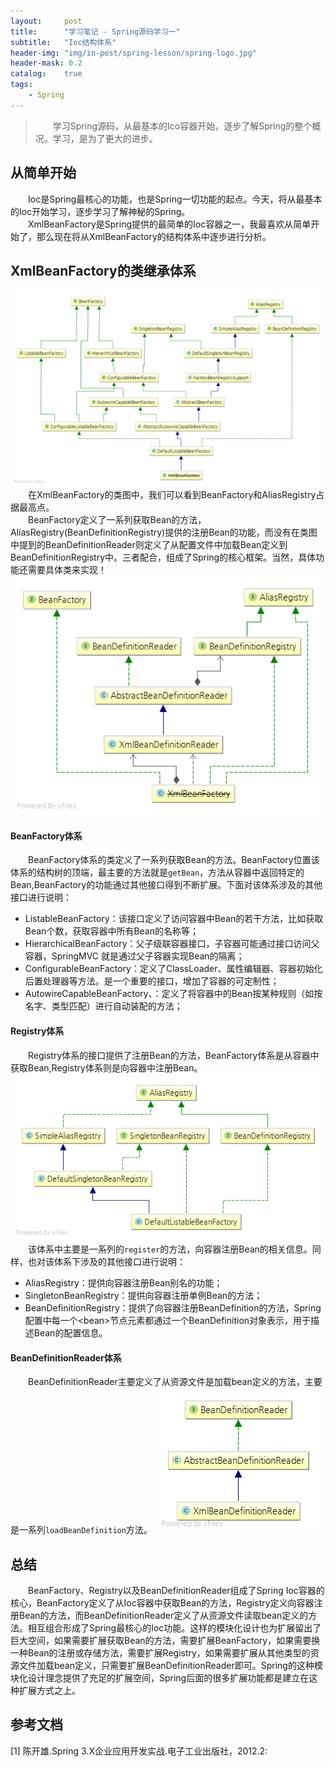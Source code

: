 ```yaml
---
layout:     post
title:      "学习笔记 - Spring源码学习一"
subtitle:   "Ioc结构体系"
header-img: "img/in-post/spring-lesson/spring-logo.jpg"
header-mask: 0.2
catalog:    true
tags:
    - Spring
---
```

> &#8195;&#8195;学习Spring源码，从最基本的Ico容器开始，逐步了解Spring的整个概况。学习，是为了更大的进步。

## 从简单开始
&#8195;&#8195;Ioc是Spring最核心的功能，也是Spring一切功能的起点。今天，将从最基本的Ioc开始学习，逐步学习了解神秘的Spring。  
&#8195;&#8195;XmlBeanFactory是Spring提供的最简单的Ioc容器之一，我最喜欢从简单开始了，那么现在将从XmlBeanFactory的结构体系中逐步进行分析。

## XmlBeanFactory的类继承体系
![Spring XmlBeanFactory类图](/img/in-post/spring-lesson/ioc/class-XmlBeanFactory.png)
&#8195;&#8195;在XmlBeanFactory的类图中，我们可以看到BeanFactory和AliasRegistry占据最高点。  
&#8195;&#8195;BeanFactory定义了一系列获取Bean的方法，AliasRegistry(BeanDefinitionRegistry)提供的注册Bean的功能，而没有在类图中提到的BeanDefinitionReader则定义了从配置文件中加载Bean定义到BeanDefinitionRegistry中。三者配合，组成了Spring的核心框架。当然，具体功能还需要具体类来实现！
![Spring XmlBeanFactory类图](/img/in-post/spring-lesson/ioc/class-XmlBeanFactory-2.png)
#### BeanFactory体系
&#8195;&#8195;BeanFactory体系的类定义了一系列获取Bean的方法。BeanFactory位置该体系的结构树的顶端，最主要的方法就是`getBean`，方法从容器中返回特定的Bean,BeanFactory的功能通过其他接口得到不断扩展。下面对该体系涉及的其他接口进行说明：
- ListableBeanFactory：该接口定义了访问容器中Bean的若干方法，比如获取Bean个数，获取容器中所有Bean的名称等；
- HierarchicalBeanFactory：父子级联容器接口，子容器可能通过接口访问父容器，SpringMVC 就是通过父子容器实现Bean的隔离；
- ConfigurableBeanFactory：定义了ClassLoader、属性编辑器、容器初始化后置处理器等方法。是一个重要的接口，增加了容器的可定制性；
- AutowireCapableBeanFactory、：定义了将容器中的Bean按某种规则（如按名字、类型匹配）进行自动装配的方法；

#### Registry体系
&#8195;&#8195;Registry体系的接口提供了注册Bean的方法，BeanFactory体系是从容器中获取Bean,Registry体系则是向容器中注册Bean。
![Spring Registry体系类图](/img/in-post/spring-lesson/ioc/class-Registry.png)
&#8195;&#8195;该体系中主要是一系列的`register`的方法，向容器注册Bean的相关信息。同样，也对该体系下涉及的其他接口进行说明：
- AliasRegistry：提供向容器注册Bean别名的功能；
- SingletonBeanRegistry：提供向容器注册单例Bean的方法；
- BeanDefinitionRegistry：提供了向容器注册BeanDefinition的方法，Spring配置中每一个&lt;bean&gt;节点元素都通过一个BeanDefinition对象表示，用于描述Bean的配置信息。

#### BeanDefinitionReader体系
&#8195;&#8195;BeanDefinitionReader主要定义了从资源文件是加载bean定义的方法，主要是一系列`loadBeanDefinition`方法。
![Spring BeanDefinitionReader体系类图](/img/in-post/spring-lesson/ioc/class-BeanDefinitionReader.png)

## 总结
&#8195;&#8195;BeanFactory、Registry以及BeanDefinitionReader组成了Spring Ioc容器的核心，BeanFactory定义了从Ioc容器中获取Bean的方法，Registry定义向容器注册Bean的方法，而BeanDefinitionReader定义了从资源文件读取bean定义的方法。相互组合形成了Spring最核心的Ioc功能。这样的模块化设计也为扩展留出了巨大空间，如果需要扩展获取Bean的方法，需要扩展BeanFactory，如果需要换一种Bean的注册或存储方法，需要扩展Registry，如果需要扩展从其他类型的资源文件加载bean定义，只需要扩展BeanDefinitionReader即可。Spring的这种模块化设计理念提供了充足的扩展空间，Spring后面的很多扩展功能都是建立在这种扩展方式之上。  

## 参考文档
[1] 陈开雄.Spring 3.X企业应用开发实战.电子工业出版社，2012.2:
